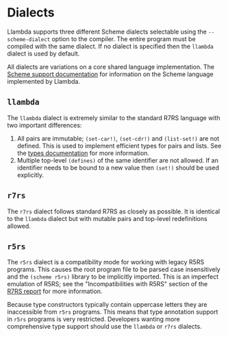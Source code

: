 Dialects
========

Llambda supports three different Scheme dialects selectable using the ``--scheme-dialect`` option to the compiler. The entire program must be compiled with the same dialect. If no dialect is specified then the ``llambda`` dialect is used by default.

All dialects are variations on a core shared language implementation. The [Scheme support documentation](scheme.md) for information on the Scheme language implemented by Llambda.

``llambda``
-----------

The ``llambda`` dialect is extremely similar to the standard R7RS language with two important differences:

1. All pairs are immutable; ``(set-car!)``, ``(set-cdr!)`` and ``(list-set!)`` are not defined. This is used to implement efficient types for pairs and lists. See the [types documentation](types.md#value-type-constructors) for more information.
2. Multiple top-level ``(defines)`` of the same identifier are not allowed. If an identifier needs to be bound to a new value then ``(set!)`` should be used explicitly.

``r7rs``
--------

The ``r7rs`` dialect follows standard R7RS as closely as possible. It is identical to the ``llambda`` dialect but with mutable pairs and top-level redefinitions allowed.

``r5rs``
--------

The ``r5rs`` dialect is a compatibility mode for working with legacy R5RS programs. This causes the root program file to be parsed case insensitively and the ``(scheme r5rs)`` library to be implicitly imported. This is an imperfect emulation of R5RS; see the "Incompatibilities with R5RS" section of the [R7RS report](http://trac.sacrideo.us/wg/raw-attachment/wiki/WikiStart/r7rs.pdf) for more information.

Because type constructors typically contain uppercase letters they are inaccessible from ``r5rs`` programs. This means that type annotation support in ``r5rs`` programs is very restricted. Developers wanting more comprehensive type support should use the ``llambda`` or ``r7rs`` dialects.
